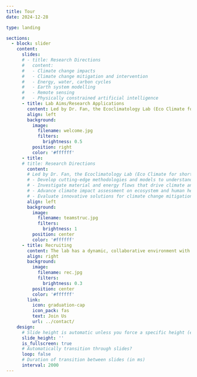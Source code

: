 ```yaml
---
title: Tour
date: 2024-12-28

type: landing

sections:
  - block: slider
    content:
      slides:
      # - title: Research Directions
      #   content:  
      #   - Climate change impacts
      #   - Climate change mitigation and intervention 
      #   - Energy, water, carbon cycles
      #   - Earth system modelling
      #   - Remote sensing
      #   - Physically constrained artificial intelligence
      - title: Lab Aims/Research Applications
        content: Led by Dr. Fan, the Ecoclimatology Lab (Eco Climate for short) is at the forefront of climate and ecosystem research. The lab’s mission is to · Develop cutting-edge methodologies and models to understand land-atmosphere interactions · Investigate material and energy flows that drive climate and ecosystem dynamics · Advance climate impact assessment on ecosystem and human health · Evaluate innovative solutions for climate change mitigation, including natural or technology-based solutions
        align: left
        background:
          image:
            filename: welcome.jpg
            filters:
              brightness: 0.5
          position: right
          color: '#ffffff'
      - title: 
      # title: Research Directions
        content:  
        # Led by Dr. Fan, the Ecoclimatology Lab (Eco Climate for short) is at the forefront of climate and ecosystem research. The lab’s mission is to 
        # - Develop cutting-edge methodologies and models to understand land-atmosphere interactions
        # - Investigate material and energy flows that drive climate and ecosystem dynamics
        # - Advance climate impact assessment on ecosystem and human health
        # - Evaluate innovative solutions for climate change mitigation, including natural or technology-based solutions
        align: left
        background:
          image:
            filename: teamstruc.jpg
            filters:
              brightness: 1
          position: center
          color: '#ffffff'
      - title: Recruiting
        content: The lab has a dynamic, collaborative environment with 15 researchers from four nations. It is seeking passionate Master's and PhD candidates with backgrounds in Ecology, Geoscience, Atmospheric Science, Physics, Mathematics, Computer Science. Ideal candidates will be self-motivated and eager to contribute to groundbreaking climate research
        align: right
        background:
          image:
            filename: rec.jpg
            filters:
              brightness: 0.3
          position: center
          color: '#ffffff'
        link:
          icon: graduation-cap
          icon_pack: fas
          text: Join Us
          url: ../contact/
    design:
      # Slide height is automatic unless you force a specific height (e.g. '400px')
      slide_height: ''
      is_fullscreen: true
      # Automatically transition through slides?
      loop: false
      # Duration of transition between slides (in ms)
      interval: 2000
---
```

